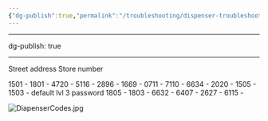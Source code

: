 ```yaml
---
{"dg-publish":true,"permalink":"/troubleshooting/dispenser-troubleshooting/gilbarco/gilbarco-dispenser-codes/","tags":["Keep/Color/Yellow","Keep/Attachment","Keep/Label/Procedures-and-Paperwork"]}
---
```


---
dg-publish: true

---


Street address
Store number

1501 - 
1801 - 
4720 - 
5116 - 
2896 - 
1669 - 
0711 - 
7110 - 
6634 - 
2020 - 
1505 - 
1503 - default lvl 3 password
1805 - 
1803 - 
6632 - 
6407 - 
2627 - 
6115 - 


![DiapenserCodes.jpg](/img/user/Assets/Images/DiapenserCodes.jpg)